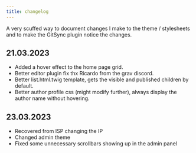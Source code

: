 ```yaml
---
title: changelog
---
```


A very scuffed way to document changes I make to the theme / stylesheets and to make the GitSync plugin notice the changes.

## 21.03.2023

* Added a hover effect to the home page grid.
* Better editor plugin fix thx Ricardo from the grav discord.
* Better list.html.twig template, gets the visible and published children by default.
* Better author profile css (might modify further), always display the author name without hovering.

## 23.03.2023

* Recovered from ISP changing the IP 
* Changed admin theme
* Fixed some unnecessary scrollbars showing up in the admin panel
